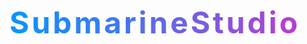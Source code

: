 <font color="#0C93FC" size="36" style="font-weight: bold;">S</font>
<font color="#188DF9" size="36" style="font-weight: bold;">u</font>
<font color="#2487F6" size="36" style="font-weight: bold;">b</font>
<font color="#3081F3" size="36" style="font-weight: bold;">m</font>
<font color="#3C7BF0" size="36" style="font-weight: bold;">a</font>
<font color="#4875ED" size="36" style="font-weight: bold;">r</font>
<font color="#546FEA" size="36" style="font-weight: bold;">i</font>
<font color="#6069E7" size="36" style="font-weight: bold;">n</font>
<font color="#6C63E4" size="36" style="font-weight: bold;">e</font>
<font color="#785DE1" size="36" style="font-weight: bold;">S</font>
<font color="#8457DE" size="36" style="font-weight: bold;">t</font>
<font color="#9051DB" size="36" style="font-weight: bold;">u</font>
<font color="#9C4BD8" size="36" style="font-weight: bold;">d</font>
<font color="#A845D5" size="36" style="font-weight: bold;">i</font>
<font color="#B43FD2" size="36" style="font-weight: bold;">o</font>
<p></p>

